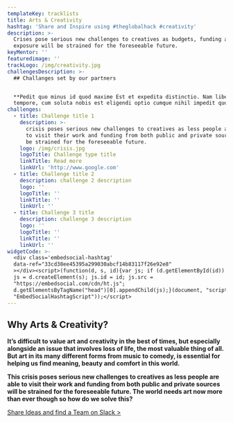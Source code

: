 ```yaml
---
templateKey: tracklists
title: Arts & Creativity
hashtag: 'Share and Inspire using #theglobalhack #creativity'
description: >-
  Crises pose serious new challenges to creatives as budgets, funding and
  exposure will be strained for the foreseeable future.
keyMentor: ''
featuredimage: ''
trackLogo: /img/creativity.jpg
challengesDescription: >-
  ## Challanges set by our partners


  **Pedit quo minus id quod maxime Est et expedita distinctio. Nam libero
  tempore, cum soluta nobis est eligendi optio cumque nihil impedit quo minus.**
challenges:
  - title: Challenge title 1
    description: >-
      crisis poses serious new challenges to creatives as less people are able
      to visit their work and funding from both public and private sources will
      be strained for the foreseeable future.
    logo: /img/crisis.jpg
    logoTitle: Challenge type title
    linkTitle: Read more
    linkUrl: 'http://www.google.com'
  - title: Challenge title 2
    description: challenge 2 description
    logo: ''
    logoTitle: ''
    linkTitle: ''
    linkUrl: ''
  - title: Challenge 3 title
    description: challenge 3 description
    logo: ''
    logoTitle: ''
    linkTitle: ''
    linkUrl: ''
widgetCode: >-
  <div class='embedsocial-hashtag'
  data-ref="33cd38ee45395a299030abcf14b83117f26e92e8"
  ></div><script>(function(d, s, id){var js; if (d.getElementById(id)) {return;}
  js = d.createElement(s); js.id = id; js.src =
  "https://embedsocial.com/cdn/ht.js";
  d.getElementsByTagName("head")[0].appendChild(js);}(document, "script",
  "EmbedSocialHashtagScript"));</script>
---
```

## **Why Arts & Creativity?**

**It’s difficult to value art and creativity in the best of times, but especially alongside an issue that involves loss of life, the most valuable thing of all. But art in its many different forms from music to comedy, is essential for helping us find meaning, beauty and comfort in this world.**

**This crisis poses serious new challenges to creatives as less people are able to visit their work and funding from both public and private sources will be strained for the foreseeable future. The world needs art now more than ever though so how do we solve this?**

[Share Ideas and find a Team on Slack >](http://theglobalhack.com/slack)